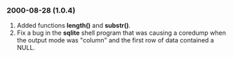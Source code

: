 ### 2000\-08\-28 (1\.0\.4\)

1. Added functions **length()** and **substr()**.
2. Fix a bug in the **sqlite** shell program that was causing
 a coredump when the output mode was "column" and the first row
 of data contained a NULL.




